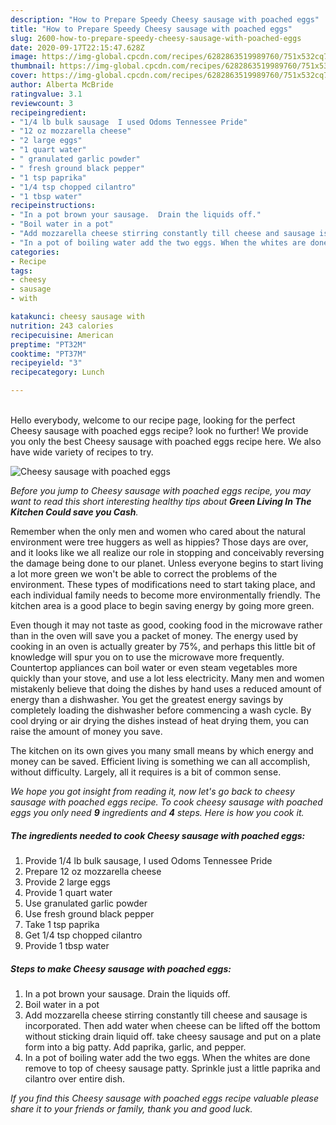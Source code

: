 ```yaml
---
description: "How to Prepare Speedy Cheesy sausage with poached eggs"
title: "How to Prepare Speedy Cheesy sausage with poached eggs"
slug: 2600-how-to-prepare-speedy-cheesy-sausage-with-poached-eggs
date: 2020-09-17T22:15:47.628Z
image: https://img-global.cpcdn.com/recipes/6282863519989760/751x532cq70/cheesy-sausage-with-poached-eggs-recipe-main-photo.jpg
thumbnail: https://img-global.cpcdn.com/recipes/6282863519989760/751x532cq70/cheesy-sausage-with-poached-eggs-recipe-main-photo.jpg
cover: https://img-global.cpcdn.com/recipes/6282863519989760/751x532cq70/cheesy-sausage-with-poached-eggs-recipe-main-photo.jpg
author: Alberta McBride
ratingvalue: 3.1
reviewcount: 3
recipeingredient:
- "1/4 lb bulk sausage  I used Odoms Tennessee Pride"
- "12 oz mozzarella cheese"
- "2 large eggs"
- "1 quart water"
- " granulated garlic powder"
- " fresh ground black pepper"
- "1 tsp paprika"
- "1/4 tsp chopped cilantro"
- "1 tbsp water"
recipeinstructions:
- "In a pot brown your sausage.  Drain the liquids off."
- "Boil water in a pot"
- "Add mozzarella cheese stirring constantly till cheese and sausage is incorporated. Then add water when cheese can be lifted off the bottom without sticking drain liquid off. take cheesy sausage and put on a plate form into a big patty. Add paprika,  garlic,  and pepper."
- "In a pot of boiling water add the two eggs. When the whites are done remove to top of cheesy sausage patty. Sprinkle just a little paprika and cilantro over entire dish."
categories:
- Recipe
tags:
- cheesy
- sausage
- with

katakunci: cheesy sausage with 
nutrition: 243 calories
recipecuisine: American
preptime: "PT32M"
cooktime: "PT37M"
recipeyield: "3"
recipecategory: Lunch

---
```

<br>
Hello everybody, welcome to our recipe page, looking for the perfect Cheesy sausage with poached eggs recipe? look no further! We provide you only the best Cheesy sausage with poached eggs recipe here. We also have wide variety of recipes to try.
<br>


![Cheesy sausage with poached eggs](https://img-global.cpcdn.com/recipes/6282863519989760/751x532cq70/cheesy-sausage-with-poached-eggs-recipe-main-photo.jpg)

<i>Before you jump to Cheesy sausage with poached eggs recipe, you may want to read this short interesting healthy tips about 
<strong>Green Living In The Kitchen Could save you Cash</strong>.</i>
</br>

Remember when the only men and women who cared about the natural environment were tree huggers as well as hippies? Those days are over, and it looks like we all realize our role in stopping and conceivably reversing the damage being done to our planet. Unless everyone begins to start living a lot more green we won't be able to correct the problems of the environment. These types of modifications need to start taking place, and each individual family needs to become more environmentally friendly. The kitchen area is a good place to begin saving energy by going more green.

Even though it may not taste as good, cooking food in the microwave rather than in the oven will save you a packet of money. The energy used by cooking in an oven is actually greater by 75%, and perhaps this little bit of knowledge will spur you on to use the microwave more frequently. Countertop appliances can boil water or even steam vegetables more quickly than your stove, and use a lot less electricity. Many men and women mistakenly believe that doing the dishes by hand uses a reduced amount of energy than a dishwasher. You get the greatest energy savings by completely loading the dishwasher before commencing a wash cycle. By cool drying or air drying the dishes instead of heat drying them, you can raise the amount of money you save.

The kitchen on its own gives you many small means by which energy and money can be saved. Efficient living is something we can all accomplish, without difficulty. Largely, all it requires is a bit of common sense.


<i>We hope you got insight from reading it, now let's go back to cheesy sausage with poached eggs recipe. To cook cheesy sausage with poached eggs you only need <strong>9</strong> ingredients and <strong>4</strong> steps. Here is how you cook it.
</i>

##### The ingredients needed to cook Cheesy sausage with poached eggs:

1. Provide 1/4 lb bulk sausage,  I used Odoms Tennessee Pride
1. Prepare 12 oz mozzarella cheese
1. Provide 2 large eggs
1. Provide 1 quart water
1. Use  granulated garlic powder
1. Use  fresh ground black pepper
1. Take 1 tsp paprika
1. Get 1/4 tsp chopped cilantro
1. Provide 1 tbsp water


##### Steps to make Cheesy sausage with poached eggs:

1. In a pot brown your sausage.  Drain the liquids off.
1. Boil water in a pot
1. Add mozzarella cheese stirring constantly till cheese and sausage is incorporated. Then add water when cheese can be lifted off the bottom without sticking drain liquid off. take cheesy sausage and put on a plate form into a big patty. Add paprika,  garlic,  and pepper.
1. In a pot of boiling water add the two eggs. When the whites are done remove to top of cheesy sausage patty. Sprinkle just a little paprika and cilantro over entire dish.


<i>If you find this Cheesy sausage with poached eggs recipe valuable please share it to your friends or family, thank you and good luck.</i>
